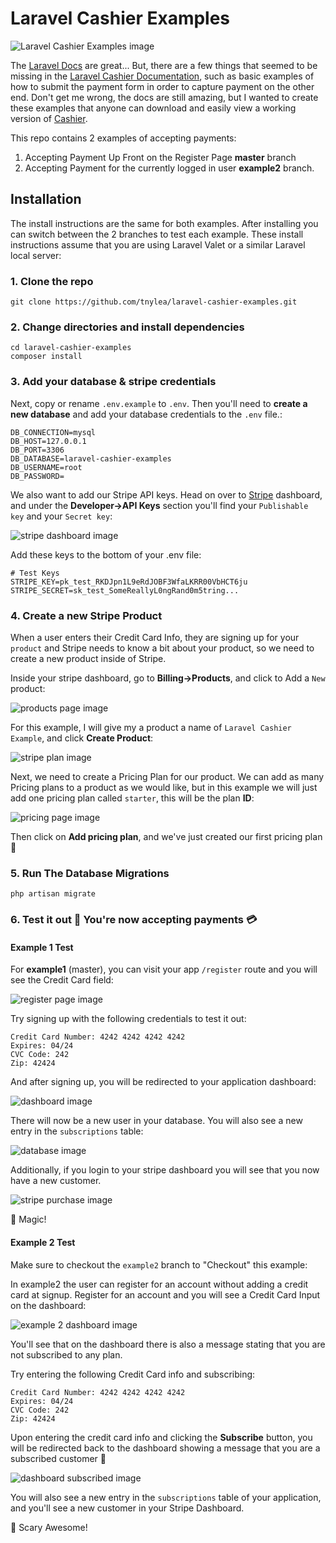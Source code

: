 # Laravel Cashier Examples

![Laravel Cashier Examples image](/public/img/laravel-cashier-examples.png)

The [Laravel Docs](https://laravel.com/docs) are great... But, there are a few things that seemed to be missing in the [Laravel Cashier Documentation](https://laravel.com/docs/billing), such as basic examples of how to submit the payment form in order to capture payment on the other end. Don't get me wrong, the docs are still amazing, but I wanted to create these examples that anyone can download and easily view a working version of [Cashier](https://github.com/laravel/cashier).

This repo contains 2 examples of accepting payments:

1. Accepting Payment Up Front on the Register Page **master** branch
2. Accepting Payment for the currently logged in user **example2** branch.

## Installation

The install instructions are the same for both examples. After installing you can switch between the 2 branches to test each example. These install instructions assume that you are using Laravel Valet or a similar Laravel local server:

### 1. Clone the repo

```
git clone https://github.com/tnylea/laravel-cashier-examples.git
```

### 2. Change directories and install dependencies

```
cd laravel-cashier-examples
composer install
```

### 3. Add your database  & stripe credentials

Next, copy or rename `.env.example` to `.env`. Then you'll need to **create a new database** and add your database credentials to the `.env` file.:

```
DB_CONNECTION=mysql
DB_HOST=127.0.0.1
DB_PORT=3306
DB_DATABASE=laravel-cashier-examples
DB_USERNAME=root
DB_PASSWORD=
```

We also want to add our Stripe API keys. Head on over to [Stripe](https://stripe.com/) dashboard, and under the **Developer->API Keys** section you'll find your `Publishable key` and your `Secret key`:

![stripe dashboard image](/public/img/stripe-api-keys-dashboard.png)

Add these keys to the bottom of your .env file:

```
# Test Keys
STRIPE_KEY=pk_test_RKDJpn1L9eRdJOBF3WfaLKRR00VbHCT6ju
STRIPE_SECRET=sk_test_SomeReallyL0ngRand0m5tring...
```

### 4. Create a new Stripe Product

When a user enters their Credit Card Info, they are signing up for your `product` and Stripe needs to know a bit about your product, so we need to create a new product inside of Stripe.

Inside your stripe dashboard, go to **Billing->Products**, and click to Add a `New` product:

![products page image](/public/img/products.png)

For this example, I will give my a product a name of `Laravel Cashier Example`, and click **Create Product**:

![stripe plan image](/public/img/product.png)

Next, we need to create a Pricing Plan for our product. We can add as many Pricing plans to a product as we would like, but in this example we will just add one pricing plan called `starter`, this will be the plan **ID**:

![pricing page image](/public/img/pricing.png)

Then click on **Add pricing plan**, and we've just created our first pricing plan 🙌


### 5. Run The Database Migrations

```
php artisan migrate
```

### 6. Test it out 🤙 You're now accepting payments 💳

#### Example 1 Test

For **example1** (master), you can visit your app `/register` route and you will see the Credit Card field:

![register page image](/public/img/register.png)

Try signing up with the following credentials to test it out:

```
Credit Card Number: 4242 4242 4242 4242
Expires: 04/24
CVC Code: 242
Zip: 42424
```

And after signing up, you will be redirected to your application dashboard:

![dashboard image](/public/img/dashboard.png)

There will now be a new user in your database. You will also see a new entry in the `subscriptions` table:

![database image](/public/img/subscription.png)

Additionally, if you login to your stripe dashboard you will see that you now have a new customer.

![stripe purchase image](/public/img/dashboard-home.png)

🔮 Magic!

#### Example 2 Test

Make sure to checkout the `example2` branch to "Checkout" this example:

In example2 the user can register for an account without adding a credit card at signup. Register for an account and you will see a Credit Card Input on the dashboard:

![example 2 dashboard image](/public/img/example2-dashboard.png)

You'll see that on the dashboard there is also a message stating that you are not subscribed to any plan. 

Try entering the following Credit Card info and subscribing:

```
Credit Card Number: 4242 4242 4242 4242
Expires: 04/24
CVC Code: 242
Zip: 42424
```

Upon entering the credit card info and clicking the **Subscribe** button, you will be redirected back to the dashboard showing a message that you are a subscribed customer 🤟

![dashboard subscribed image](/public/img/subscribed.png)

You will also see a new entry in the `subscriptions` table of your application, and you'll see a new customer in your Stripe Dashboard.

👻 Scary Awesome!